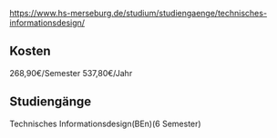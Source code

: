 https://www.hs-merseburg.de/studium/studiengaenge/technisches-informationsdesign/
## Kosten
268,90€/Semester
537,80€/Jahr
## Studiengänge
Technisches Informationsdesign(BEn)(6 Semester)